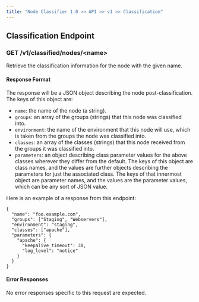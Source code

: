 ```yaml
---
title: "Node Classifier 1.0 >> API >> v1 >> Classification"
---
```


## Classification Endpoint

### GET /v1/classified/nodes/\<name\>

Retrieve the classification information for the node with the given name.

#### Response Format

The response will be a JSON object describing the node post-classification.
The keys of this object are:

* `name`: the name of the node (a string).
* `groups`: an array of the groups (strings) that this node was classified into.
* `environment`: the name of the environment that this node will use, which is taken from the groups the node was classified into.
* `classes`: an array of the classes (strings) that this node received from the groups it was classified into.
* `parameters`: an object describing class parameter values for the above classes wherever they differ from the default.
                The keys of this object are class names, and the values are further objects describing the parameters for just the associated class.
                The keys of that innermost object are parameter names, and the values are the parameter values, which can be any sort of JSON value.

Here is an example of a response from this endpoint:

    {
      "name": "foo.example.com",
      "groups": ["Staging", "Webservers"],
      "environment": "staging",
      "classes": ["apache"],
      "parameters": {
        "apache": {
          "keepalive_timeout": 30,
          "log_level": "notice"
        }
      }
    }

#### Error Responses

No error responses specific to this request are expected.
